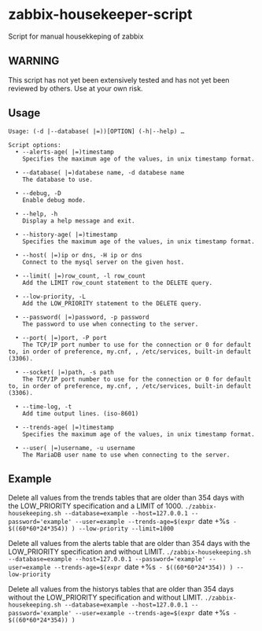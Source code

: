 # zabbix-housekeeper-script
Script for manual housekkeping of zabbix

## WARNING
This script has not yet been extensively tested and has not yet been reviewed by others.
Use at your own risk.

## Usage

```
Usage: (-d |--database( |=))[OPTION] (-h|--help) …

Script options:
  • --alerts-age( |=)timestamp
    Specifies the maximum age of the values, in unix timestamp format.

  • --database( |=)databese name, -d databese name
    The database to use.

  • --debug, -D
    Enable debug mode.

  • --help, -h
    Display a help message and exit.

  • --history-age( |=)timestamp
    Specifies the maximum age of the values, in unix timestamp format.

  • --host( |=)ip or dns, -H ip or dns
    Connect to the mysql server on the given host.

  • --limit( |=)row_count, -l row_count
    Add the LIMIT row_count statement to the DELETE query.

  • --low-priority, -L
    Add the LOW_PRIORITY statement to the DELETE query.

  • --password( |=)password, -p password
    The password to use when connecting to the server.

  • --port( |=)port, -P port
    The TCP/IP port number to use for the connection or 0 for default to, in order of preference, my.cnf, , /etc/services, built-in default (3306).

  • --socket( |=)path, -s path
    The TCP/IP port number to use for the connection or 0 for default to, in order of preference, my.cnf, , /etc/services, built-in default (3306).

  • --time-log, -t
    Add time output lines. (iso-8601)

  • --trends-age( |=)timestamp
    Specifies the maximum age of the values, in unix timestamp format.

  • --user( |=)username, -u username
    The MariaDB user name to use when connecting to the server.

```

## Example

Delete all values from the trends tables that are older than 354 days with the LOW_PRIORITY specification and a LIMIT of 1000.
`./zabbix-housekeeping.sh --database=example --host=127.0.0.1 --password='example' --user=example --trends-age=$(expr `date +%s` - $((60*60*24*354)) ) --low-priority --limit=1000`

Delete all values from the alerts table that are older than 354 days with the LOW_PRIORITY specification and without LIMIT.
`./zabbix-housekeeping.sh --database=example --host=127.0.0.1 --password='example' --user=example --trends-age=$(expr `date +%s` - $((60*60*24*354)) ) --low-priority`

Delete all values from the historys tables that are older than 354 days without the LOW_PRIORITY specification and without LIMIT.
`./zabbix-housekeeping.sh --database=example --host=127.0.0.1 --password='example' --user=example --trends-age=$(expr `date +%s` - $((60*60*24*354)) )`
